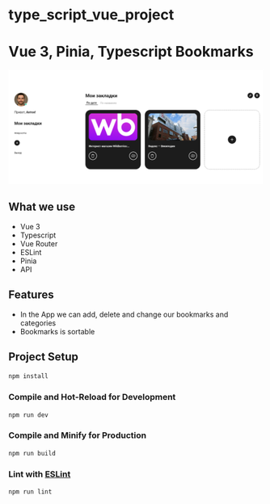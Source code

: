 # type_script_vue_project

# Vue 3, Pinia, Typescript Bookmarks

![pic1](https://github.com/egorzhmaev/bookmarks_project/blob/main/2025-06-20_16-03-24.png)

## What we use

- Vue 3
- Typescript
- Vue Router
- ESLint
- Pinia
- API

## Features

- In the App we can add, delete and change our bookmarks and categories
- Bookmarks is sortable

## Project Setup

```sh
npm install
```

### Compile and Hot-Reload for Development

```sh
npm run dev
```

### Compile and Minify for Production

```sh
npm run build
```

### Lint with [ESLint](https://eslint.org/)

```sh
npm run lint
```
